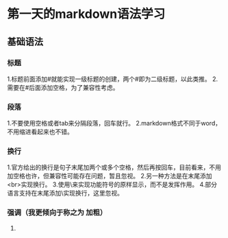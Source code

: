 # 第一天的markdown语法学习
## 基础语法
### 标题
1.标题前面添加#就能实现一级标题的创建，两个#即为二级标题，以此类推。
2.需要在#后面添加空格，为了兼容性考虑。
### 段落
1.不要使用空格或者tab来分隔段落，回车就行。
2.markdown格式不同于word，不用缩进看起来也不错。
### 换行
1.官方给出的换行是句子末尾加两个或多个空格，然后再按回车，目前看来，不用加空格也许，但兼容性可能存在问题，暂且忽视。
2.另一种方法是在末尾添加\<br>实现换行。
3.使用\来实现功能符号的原样显示，而不是发挥作用。
4.部分语言支持在末尾添加\实现换行，这里忽视。
### 强调（我更倾向于称之为 加粗）
1.
